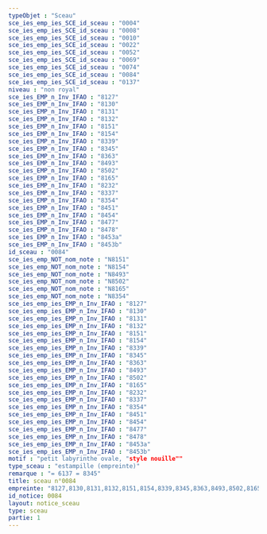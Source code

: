 ```yaml
---
typeObjet : "Sceau"
sce_ies_emp_ies_SCE_id_sceau : "0004"
sce_ies_emp_ies_SCE_id_sceau : "0008"
sce_ies_emp_ies_SCE_id_sceau : "0010"
sce_ies_emp_ies_SCE_id_sceau : "0022"
sce_ies_emp_ies_SCE_id_sceau : "0052"
sce_ies_emp_ies_SCE_id_sceau : "0069"
sce_ies_emp_ies_SCE_id_sceau : "0074"
sce_ies_emp_ies_SCE_id_sceau : "0084"
sce_ies_emp_ies_SCE_id_sceau : "0137"
niveau : "non royal"
sce_ies_EMP_n_Inv_IFAO : "8127"
sce_ies_EMP_n_Inv_IFAO : "8130"
sce_ies_EMP_n_Inv_IFAO : "8131"
sce_ies_EMP_n_Inv_IFAO : "8132"
sce_ies_EMP_n_Inv_IFAO : "8151"
sce_ies_EMP_n_Inv_IFAO : "8154"
sce_ies_EMP_n_Inv_IFAO : "8339"
sce_ies_EMP_n_Inv_IFAO : "8345"
sce_ies_EMP_n_Inv_IFAO : "8363"
sce_ies_EMP_n_Inv_IFAO : "8493"
sce_ies_EMP_n_Inv_IFAO : "8502"
sce_ies_EMP_n_Inv_IFAO : "8165"
sce_ies_EMP_n_Inv_IFAO : "8232"
sce_ies_EMP_n_Inv_IFAO : "8337"
sce_ies_EMP_n_Inv_IFAO : "8354"
sce_ies_EMP_n_Inv_IFAO : "8451"
sce_ies_EMP_n_Inv_IFAO : "8454"
sce_ies_EMP_n_Inv_IFAO : "8477"
sce_ies_EMP_n_Inv_IFAO : "8478"
sce_ies_EMP_n_Inv_IFAO : "8453a"
sce_ies_EMP_n_Inv_IFAO : "8453b"
id_sceau : "0084"
sce_ies_emp_NOT_nom_note : "N8151"
sce_ies_emp_NOT_nom_note : "N8154"
sce_ies_emp_NOT_nom_note : "N8493"
sce_ies_emp_NOT_nom_note : "N8502"
sce_ies_emp_NOT_nom_note : "N8165"
sce_ies_emp_NOT_nom_note : "N8354"
sce_ies_emp_ies_EMP_n_Inv_IFAO : "8127"
sce_ies_emp_ies_EMP_n_Inv_IFAO : "8130"
sce_ies_emp_ies_EMP_n_Inv_IFAO : "8131"
sce_ies_emp_ies_EMP_n_Inv_IFAO : "8132"
sce_ies_emp_ies_EMP_n_Inv_IFAO : "8151"
sce_ies_emp_ies_EMP_n_Inv_IFAO : "8154"
sce_ies_emp_ies_EMP_n_Inv_IFAO : "8339"
sce_ies_emp_ies_EMP_n_Inv_IFAO : "8345"
sce_ies_emp_ies_EMP_n_Inv_IFAO : "8363"
sce_ies_emp_ies_EMP_n_Inv_IFAO : "8493"
sce_ies_emp_ies_EMP_n_Inv_IFAO : "8502"
sce_ies_emp_ies_EMP_n_Inv_IFAO : "8165"
sce_ies_emp_ies_EMP_n_Inv_IFAO : "8232"
sce_ies_emp_ies_EMP_n_Inv_IFAO : "8337"
sce_ies_emp_ies_EMP_n_Inv_IFAO : "8354"
sce_ies_emp_ies_EMP_n_Inv_IFAO : "8451"
sce_ies_emp_ies_EMP_n_Inv_IFAO : "8454"
sce_ies_emp_ies_EMP_n_Inv_IFAO : "8477"
sce_ies_emp_ies_EMP_n_Inv_IFAO : "8478"
sce_ies_emp_ies_EMP_n_Inv_IFAO : "8453a"
sce_ies_emp_ies_EMP_n_Inv_IFAO : "8453b"
motif : "petit labyrinthe ovale, "style nouille""
type_sceau : "estampille (empreinte)"
remarque : "= 6137 = 8345"
title: sceau n°0084
empreinte: "8127,8130,8131,8132,8151,8154,8339,8345,8363,8493,8502,8165,8232,8337,8354,8451,8454,8477,8478,8453a,8453b"
id_notice: 0084
layout: notice_sceau
type: sceau
partie: 1
---
```

